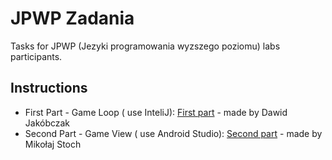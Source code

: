 # JPWP Zadania

Tasks for JPWP (Jezyki programowania wyzszego poziomu) labs participants.

## Instructions

* First Part - Game Loop ( use InteliJ): [First part](https://github.com/miko083/JPWPZadaniaRPG/blob/master/GameLoop_zadania/GameLoop_zadania.pdf) - made by Dawid Jakóbczak
* Second Part - Game View ( use Android Studio): [Second part](https://github.com/miko083/JPWPZadaniaRPG/blob/master/GameView_zadania/Zadania_GameView.pdf) - made by Mikołaj Stoch
